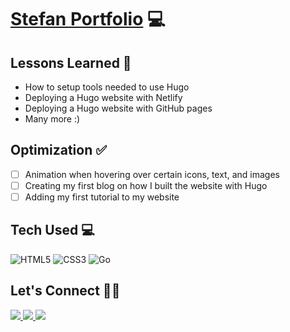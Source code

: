 # <a target="_blank" href="https://stefantaitano.netlify.app/">Stefan Portfolio</a> 💻


## Lessons Learned 💭
- How to setup tools needed to use Hugo
- Deploying a Hugo website with Netlify
- Deploying a Hugo website with GitHub pages
- Many more :)
## Optimization ✅
- [ ] Animation when hovering over certain icons, text, and images
- [ ] Creating my first blog on how I built the website with Hugo
- [ ] Adding my first tutorial to my website

## Tech Used 💻

![HTML5](https://img.shields.io/badge/html5-%23E34F26.svg?style=for-the-badge&logo=html5&logoColor=white)
![CSS3](https://img.shields.io/badge/css3-%231572B6.svg?style=for-the-badge&logo=css3&logoColor=white)
![Go](https://img.shields.io/badge/go-%2300ADD8.svg?style=for-the-badge&logo=go&logoColor=white)

## Let's Connect 👋🏽
<a target="_blank" href="https://stefantaitano.netlify.app/">
  <img src="https://img.shields.io/badge/Portfolio-%23000000.svg?style=for-the-badge&logo=firefox&logoColor=#FF7139">
</a>
<a target="_blank" href="https://bsky.app/profile/stefantaitano.com">
  <img src="https://img.shields.io/badge/Bluesky-0285FF?style=for-the-badge&logo=Bluesky&logoColor=white">
</a>
<a target="_blank" href="https://www.linkedin.com/in/stefantaitano/">
  <img src="https://img.shields.io/badge/linkedin-%230077B5.svg?style=for-the-badge&logo=linkedin&logoColor=white">
</a>
